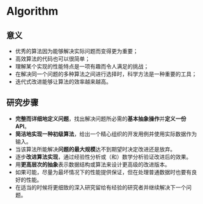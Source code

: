 # Algorithm

## 意义

- 优秀的算法因为能够解决实际问题而变得更为重要；
- 高效算法的代码也可以很简单；
- 理解某个实现的性能特点是一项有趣而令人满足的挑战；
- 在解决同一个问题的多种算法之间进行选择时，科学方法是一种重要的工具；
- 迭代式改进能够让算法的效率越来越高。



## 研究步骤

- **完整而详细地定义问题**，找出解决问题所必需的**基本抽象操作**并**定义一份 API**。
- **简洁地实现一种初级算法**，给出一个精心组织的开发用例并使用实际数据作为输入。
- 当该算法所能解决**问题的最大规模**达不到期望时决定改进还是放弃。
- 逐步**改进算法实现**，通过经验性分析或（和）数学分析验证改进后的效果。
- 用**更高层次的抽象**表示数据结构或算法来设计更高级的改进版本。
- 如果可能，尽量为最坏情况下的性能提供保证，但在处理普通数据时也要有良好的性能。
- 在适当的时候将更细致的深入研究留给有经验的研究者并继续解决下一个问题。